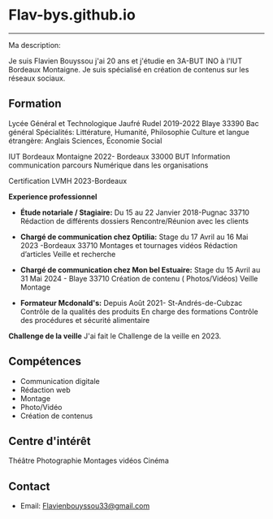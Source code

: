 # Flav-bys.github.io

---
 Ma description: 

 Je suis Flavien Bouyssou j'ai 20 ans et j'étudie en 3A-BUT INO à l'IUT Bordeaux Montaigne. Je suis spécialisé en création de contenus sur les réseaux sociaux.
 
## Formation
 Lycée Général et Technologique Jaufré Rudel 
2019-2022 Blaye 33390
     Bac général Spécialités:
 Littérature, Humanité, Philosophie 
Culture et langue étrangère: Anglais 
Sciences, Économie Social

IUT Bordeaux Montaigne
2022- Bordeaux  33000
BUT Information communication parcours Numérique  dans les organisations 

Certification LVMH
2023-Bordeaux

**Experience professionnel**

- **Étude notariale / Stagiaire:** 
Du 15 au 22 Janvier 2018-Pugnac 33710
 Rédaction de différents dossiers
Rencontre/Réunion avec les clients

- **Chargé de communication chez Optilia:**
Stage du 17 Avril au 16 Mai  2023 -Bordeaux 33710
Montages et tournages vidéos
Rédaction d’articles
Veille et recherche

- **Chargé de communication chez Mon bel Estuaire:**
Stage du 15 Avril au 31 Mai 2024 - Blaye 33710
Création de contenu ( Photos/Vidéos)
Veille
Montage

- **Formateur Mcdonald's:**
Depuis Août 2021- St-Andrés-de-Cubzac 
Contrôle de la qualités des produits 
En charge des formations
Contrôle des procédures et sécurité alimentaire

**Challenge de la veille**
J'ai fait le Challenge de la veille en 2023.

## Compétences
- Communication digitale
- Rédaction web
- Montage
- Photo/Vidéo
- Création de contenus
  
## Centre d'intérêt

Théâtre 
Photographie 
Montages vidéos
Cinéma

## Contact
- Email: Flavienbouyssou33@gmail.com


 

